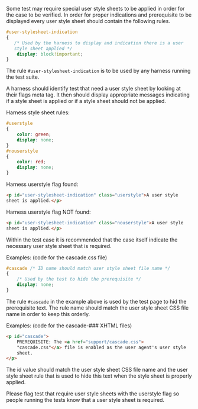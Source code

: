Some test may require special user style sheets to be applied in order
for the case to be verified. In order for proper indications and
prerequisite to be displayed every user style sheet should contain the
following rules.

``` css
#user-stylesheet-indication
{
   /* Used by the harness to display and indication there is a user
   style sheet applied */
    display: block!important;
}
```

The rule ```#user-stylesheet-indication``` is to be used by any
harness running the test suite.

A harness should identify test that need a user style sheet by
looking at their flags meta tag. It then should display appropriate
messages indicating if a style sheet is applied or if a style sheet
should not be applied.

Harness style sheet rules:

``` css
#userstyle
{
    color: green;
    display: none;
}
#nouserstyle
{
    color: red;
    display: none;
}
```

Harness userstyle flag found:

``` html
<p id="user-stylesheet-indication" class="userstyle">A user style
sheet is applied.</p>
```

Harness userstyle flag NOT found:

``` html
<p id="user-stylesheet-indication" class="nouserstyle">A user style
sheet is applied.</p>
```

Within the test case it is recommended that the case itself indicate
the necessary user style sheet that is required.

Examples: (code for the cascade.css file)

``` css
#cascade /* ID name should match user style sheet file name */
{
    /* Used by the test to hide the prerequisite */
    display: none;
}
```

The rule ```#cascade``` in the example above is used by the test
page to hid the prerequisite text. The rule name should match the
user style sheet CSS file name in order to keep this orderly.

Examples: (code for the cascade-### XHTML files)

``` html
<p id="cascade">
    PREREQUISITE: The <a href="support/cascade.css">
    "cascade.css"</a> file is enabled as the user agent's user style
    sheet.
</p>
```

The id value should match the user style sheet CSS file name and the
user style sheet rule that is used to hide this text when the style
sheet is properly applied.

Please flag test that require user style sheets with the userstyle
flag so people running the tests know that a user style sheet is
required.
